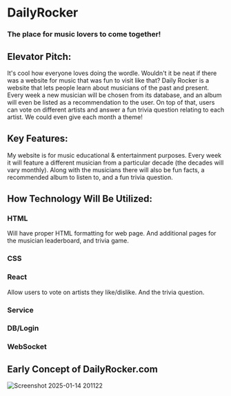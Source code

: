 # DailyRocker
### The place for music lovers to come together!



## Elevator Pitch:
It's cool how everyone loves doing the wordle. Wouldn't it be neat if there was a website for music that was fun to visit like that? Daily Rocker is a website that lets people learn about musicians of the past and present. Every week a new musician will be chosen from its database, and an album will even be listed as a recommendation to the user. On top of that, users can vote on different artists and answer a fun trivia question relating to each artist. We could even give each month a theme!

## Key Features:
My website is for music educational & entertainment purposes. Every week it will feature a different musician from a particular decade (the decades will vary monthly). Along with the musicians there will also be fun facts, a recommended album to listen to, and a fun trivia question.

## How Technology Will Be Utilized:
### HTML
Will have proper HTML formatting for web page. And additional pages for the musician leaderboard, and trivia game.

### CSS


### React
Allow users to vote on artists they like/dislike. And the trivia question.

### Service


### DB/Login


### WebSocket


## Early Concept of DailyRocker.com
![Screenshot 2025-01-14 201122](https://github.com/user-attachments/assets/73a1f5ac-c5fa-4000-85a4-4b449d7f50eb)
